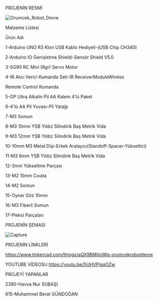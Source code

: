 PROJENİN RESMİ

![Orumcek_Robot_Devre](https://github.com/beratgundoganq/beratgndgn/assets/135272730/b834da14-912b-445d-a2b8-c4628f250ec7)


Malzeme Listesi


Ürün Adı                                                                                                         

1-Arduino UNO R3 Klon USB Kablo Hediyeli-(USB Chip CH340)   

2-Arduino IO Genişletme Shieldi-Sensör Shield V5.0

3-SG90 RC Mini (9gr) Servo Motor  

4-IR Alıcı Verici Kumanda Seti-IR ReceiverModuleWireles  

Remote Control Kumanda

5-GP Ultra Alkalin Pil AA Kalem 4’lü Paket       

6-4'lü AA Pil Yuvası-Pil Yatağı     

7-M3 Somun  

8-M3 10mm YSB Yıldız Silindirik Baş Metrik Vida  

9-M3 12mm YSB Yıldız Silindirik Baş Metrik Vida    

10-10mm M3 Metal Dişi-Erkek Aralayıcı(Standoff-Spacer-Yükseltici) 

11-M3 6mm YSB Yıldız Silindirik Baş Metrik Vida   

12-3mm Yükseltme Parçası           

13-M2 15mm Cıvata  

14-M2 Somun     

15-Oynar Göz 10mm    

16-M3 Fiberli Somun      

17-Pleksi Parçaları                                                                                                   


PROJENİN ŞEMASI

![Capture](https://github.com/beratgundoganq/beratgndgn/assets/135272730/7638c8c6-174c-465c-96b0-54631149bde5)


PROJENİN LİNKLERİ

https://www.tinkercad.com/things/aQX9BM0olWa-orumcekrobotdevre

YOUTUBE VİDEOSU
https://youtu.be/5UHVPlgqOZw



PROJEYİ YAPANLAR

2380-Havva Nur SUBAŞI

615-Muhammet Berat GÜNDOĞAN
